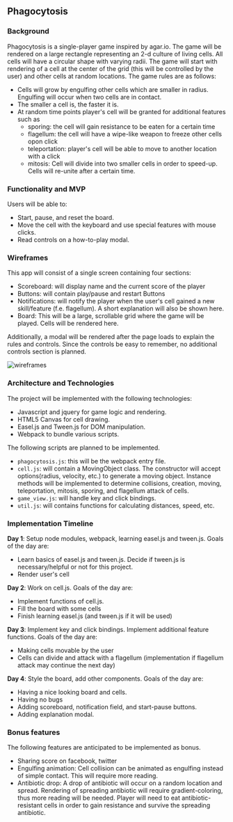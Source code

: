 ## Phagocytosis

### Background

Phagocytosis is a single-player game inspired by agar.io. The game will be rendered on a large rectangle representing an 2-d culture of living cells. All cells will have a circular shape with varying radii. The game will start with rendering of a cell at the center of the grid (this will be controlled by the user) and other cells at random locations. The game rules are as follows:

- Cells will grow by engulfing other cells which are smaller in radius. Engulfing will occur when two cells are in contact.
- The smaller a cell is, the faster it is.
- At random time points player's cell will be granted for additional features such as
  - sporing: the cell will gain resistance to be eaten for a certain time
  - flagellum: the cell will have a wipe-like weapon to freeze other cells opon click
  - teleportation: player's cell will be able to move to another location with a click
  - mitosis: Cell will divide into two smaller cells in order to speed-up. Cells will re-unite after a certain time.

### Functionality and MVP

Users will be able to:
- Start, pause, and reset the board.
- Move the cell with the keyboard and use special features with mouse clicks.
- Read controls on a how-to-play modal.

### Wireframes

This app will consist of a single screen containing four sections:
- Scoreboard: will display name and the current score of the player
- Buttons: will contain play/pause and restart Buttons
- Notifications: will notify the player when the user's cell gained a new skill/feature (f.e. flagellum). A short explanation will also be shown here.
- Board: This will be a large, scrollable grid where the game will be played. Cells will be rendered here.

Additionally, a modal will be rendered after the page loads to explain the rules and controls. Since the controls be easy to remember, no additional controls section is planned.

![wireframes](/docs/wireframes/wireframe.png)

### Architecture and Technologies

The project will be implemented with the following technologies:

- Javascript and jquery for game logic and rendering.
- HTML5 Canvas for cell drawing.
- Easel.js and Tween.js for DOM manipulation.
- Webpack to bundle various scripts.

The following scripts are planned to be implemented.

- `phagocytosis.js`: this will be the webpack entry file.
- `cell.js`: will contain a MovingObject class. The constructor will accept options(radius, velocity, etc.) to generate a moving object. Instance methods will be implemented to determine collisions, creation, moving, teleportation, mitosis, sporing, and flagellum attack of cells.
- `game_view.js`: will handle key and click bindings.
- `util.js`: will contains functions for calculating distances, speed, etc.

### Implementation Timeline

**Day 1**: Setup node modules, webpack, learning easel.js and tween.js. Goals of the day are:

- Learn basics of easel.js and tween.js. Decide if tween.js is necessary/helpful or not for this project.
- Render user's cell

**Day 2**: Work on cell.js. Goals of the day are:

- Implement functions of cell.js.
- Fill the board with some cells
- Finish learning easel.js (and tween.js if it will be used)

**Day 3**: Implement key and click bindings. Implement additional feature functions. Goals of the day are:

- Making cells movable by the user
- Cells can divide and attack with a flagellum (implementation if flagellum attack may continue the next day)

**Day 4**: Style the board, add other components. Goals of the day are:
- Having a nice looking board and cells.
- Having no bugs
- Adding scoreboard, notification field, and start-pause buttons.
- Adding explanation modal.

### Bonus features
The following features are anticipated to be implemented as bonus.
- Sharing score on facebook, twitter
- Engulfing animation: Cell collision can be animated as engulfing instead of simple contact. This will require more reading.
- Antibiotic drop: A drop of antibiotic will occur on a random location and spread. Rendering of spreading antibiotic will require gradient-coloring, thus more reading will be needed. Player will need to eat antibiotic-resistant cells in order to gain resistance and survive the spreading antibiotic.   
